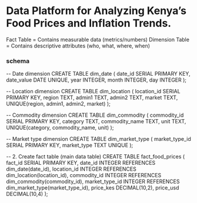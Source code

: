 #  Data Platform for Analyzing Kenya’s Food Prices and Inflation Trends.

Fact Table = Contains measurable data (metrics/numbers)
Dimension Table = Contains descriptive attributes (who, what, where, when)


### schema
-- Date dimension
CREATE TABLE dim_date (
    date_id SERIAL PRIMARY KEY,
    date_value DATE UNIQUE,
    year INTEGER,
    month INTEGER,
    day INTEGER
);

-- Location dimension
CREATE TABLE dim_location (
    location_id SERIAL PRIMARY KEY,
    region TEXT,
    admin1 TEXT,
    admin2 TEXT,
    market TEXT,
    UNIQUE(region, admin1, admin2, market)
);

-- Commodity dimension
CREATE TABLE dim_commodity (
    commodity_id SERIAL PRIMARY KEY,
    category TEXT,
    commodity_name TEXT,
    unit TEXT,
    UNIQUE(category, commodity_name, unit)
);

-- Market type dimension
CREATE TABLE dim_market_type (
    market_type_id SERIAL PRIMARY KEY,
    market_type TEXT UNIQUE
);

-- 2. Create fact table (main data table)
CREATE TABLE fact_food_prices (
    fact_id SERIAL PRIMARY KEY,
    date_id INTEGER REFERENCES dim_date(date_id),
    location_id INTEGER REFERENCES dim_location(location_id),
    commodity_id INTEGER REFERENCES dim_commodity(commodity_id),
    market_type_id INTEGER REFERENCES dim_market_type(market_type_id),
    price_kes DECIMAL(10,2),
    price_usd DECIMAL(10,4)
);